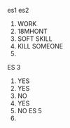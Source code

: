 es1
es2
 1. WORK
 2. 18MHONT
 3. SOFT SKILL
 4. KILL SOMEONE
 5. 
ES 3
1. YES
2. YES
3. NO
4. YES
5. NO
ES 5
1.